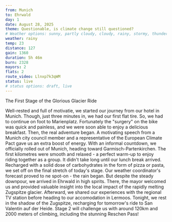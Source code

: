 ```yaml
---
from: Munich
to: Ehrwald
day: 1
date: August 28, 2025
theme: Questionable, is climate change still questioned?
# Weather options: sunny, partly cloudy, cloudy, rainy, stormy, thunder, snowy, foggy
weather: rainy
temp: 23
distance: 127
gain: 1360
duration: 5h 46m
burn: 2328
mayors: 2
flats: 2
route_video: Llnxp7k3qWM
status: live
# status options: draft, live
---
```


The First Stage of the Glorious Glacier Ride

Well-rested and full of motivatie, we started our journey from our hotel in Munich. Though, just three minutes in, we had our first flat tire. So, we had to continue on foot to Marienplatz. Fortunately the "surgery" on the bike was quick and painless, and we were soon able to enjoy a delicious breakfast.
Then, the real adventure began. A motivating speech from a Munich city council member and a representative of the European Climate Pact gave us an extra boost of energy. With an informal countdown, we officially rolled out of Munich, heading toward Garmisch-Partenkirchen. The first kilometres were smooth and relaxed - a perfect warm-up to enjoy riding together as a group. It didn't take long until our lunch break arrived. Recharged with a solid dose of carbohydrates in the form of pizza or pasta, we set off on the final stretch of today's stage. Our weather coordinator's forecast proved to ne spot-on - the rain began. But despite the steady downpour, we arrived in Ehrwald in high spirits. There, the mayor welcomed us and provided valuable insight into the local impact of the rapidly melting Zugspitze glacier.
Afterward, we shared our experiences with the regional TV station before heading to our accomodation in Lermoos. Tonight, we rest in the shadow of the Zugspitze, recharging for tomorrow's ride to San Valentin auf der Heide.
Stage 2 will challenge us with around 120km and 2000 meters of climbing, including the stunning Reschen Pass!
